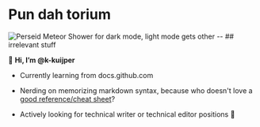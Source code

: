 # Pun dah torium

<picture>
 <source media="(prefers-color-scheme: dark)" srcset="https://solarsystem.nasa.gov/news/715/10-things-whats-that-space-rock/">
 <source media="(prefers-color-scheme: light)" srcset="https://user-images.githubusercontent.com/25423296/163456779-a8556205-d0a5-45e2-ac17-42d089e3c3f8.png">
 <img alt="Perseid Meteor Shower for dark mode, light mode gets other" src="https://user-images.githubusercontent.com/25423296/163456779-a8556205-d0a5-45e2-ac17-42d089e3c3f8.png">
</picture>
 --
 ## irrelevant stuff
 
👋 **Hi, I’m @k-kuijper**

- Currently learning from docs.github.com 

- Nerding on memorizing markdown syntax, because who doesn't love a [good reference/cheat sheet](https://www.markdownguide.org/cheat-sheet/)?

- Actively looking for technical writer or technical editor positions :raised_hands:
